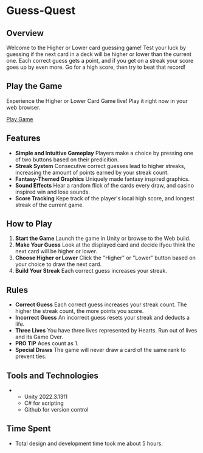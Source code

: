 # Guess-Quest
 ## Overview
Welcome to the Higher or Lower card guessing game! Test your luck by guessing if the next card in a deck will be higher or lower than the current one. Each correct guess gets a point, and if you get on a streak your score goes up by even more. Go for a high score, then try to beat that record!

## Play the Game
Experience the Higher or Lower Card Game live! Play it right now in your web browser.

[Play Game](https://pixelryan.itch.io/high-or-low-guessing-card-game)


 ## Features
 - **Simple and Intuitive Gameplay** Players make a choice by pressing one of two buttons based on their predicition.
 - **Streak System** Consecutive correct guesses lead to higher streaks, increasing the amount of points earned by your streak count.
 - **Fantasy-Themed Graphics** Uniquely made fantasy inspired graphics.
 - **Sound Effects** Hear a random flick of the cards every draw, and casino inspired win and lose sounds.
 - **Score Tracking** Kepe track of the player's local high score, and longest streak of the current game.

## How to Play
1. **Start the Game** Launch the game in Unity or browse to the Web build.
2. **Make Your Guess** Look at the displayed card and decide ifyou think the next card will be higher or lower.
3. **Choose Higher or Lower** Click the "Higher" or "Lower" button based on your choice to draw the next card.
4. **Build Your Streak** Each correct guess increases your streak.

## Rules
- **Correct Guess** Each correct guess increases your streak count. The higher the streak count, the more points you score.
- **Incorrect Guess** An incorrect guess resets your streak and deducts a life.
- **Three Lives** You have three lives represented by Hearts. Run out of lives and its Game Over.
- **PRO TIP** Aces count as 1.
- **Special Draws** The game will never draw a card of the same rank to prevent ties.

## Tools and Technologies
- - Unity 2022.3.13f1
  - C# for scripting
  - Github for version control

## Time Spent
- Total design and development time took me about 5 hours.
